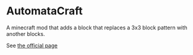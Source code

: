 # AutomataCraft

A minecraft mod that adds a block that replaces a 3x3 block pattern with another blocks.

See [the official page](https://beothorn.github.io/automataCraft/)

